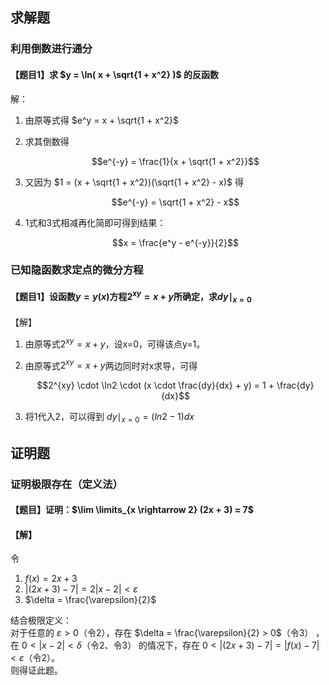## 求解题

### 利用倒数进行通分

#### 【题目1】求 $y = \ln( x + \sqrt{1 + x^2} )$ 的反函数  

解：
1. 由原等式得 $e^y = x + \sqrt{1 + x^2}$
2. 求其倒数得

    $$e^{-y} = \frac{1}{x + \sqrt{1 + x^2}}$$

3. 又因为 $1 = (x + \sqrt{1 + x^2})(\sqrt{1 + x^2} - x)$ 得

    $$e^{-y} = \sqrt{1 + x^2} - x$$

4. 1式和3式相减再化简即可得到结果：

    $$x = \frac{e^y - e^{-y}}{2}$$
    
    
### 已知隐函数求定点的微分方程

#### 【题目1】设函数$y=y(x)$方程$2^{xy}=x+y$所确定，求$dy \mid_{x=0}$

【解】
1. 由原等式$2^{xy}=x+y$，设x=0，可得该点y=1。
2. 由原等式$2^{xy}=x+y$两边同时对x求导，可得

    $$2^{xy} \cdot \ln2 \cdot (x \cdot \frac{dy}{dx} + y) = 1 + \frac{dy}{dx}$$
    
3. 将1代入2，可以得到 $dy \mid_{x=0} = (ln2 - 1)dx$


## 证明题

### 证明极限存在（定义法）

#### 【题目】证明：$\lim \limits_{x \rightarrow 2} (2x + 3) = 7$

#### 【解】

令
1. $f(x) = 2x + 3$  
2. $|(2x + 3) - 7| = 2|x - 2| < \varepsilon$  
3. $\delta = \frac{\varepsilon}{2}$

结合极限定义：  
对于任意的 $\varepsilon > 0$（令2），存在 $\delta = \frac{\varepsilon}{2} > 0$（令3） ，在 $0 < |x - 2| < \delta$（令2、令3） 的情况下，存在 $0 < |(2x + 3) - 7| = |f(x) - 7| < \varepsilon$（令2）。  
则得证此题。


